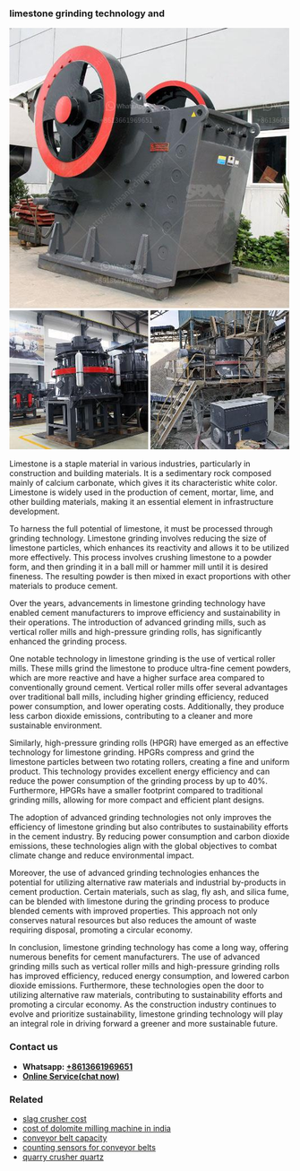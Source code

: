 <h3>limestone grinding technology and</h3><img src='1708587015.jpg' alt=''><p>Limestone is a staple material in various industries, particularly in construction and building materials. It is a sedimentary rock composed mainly of calcium carbonate, which gives it its characteristic white color. Limestone is widely used in the production of cement, mortar, lime, and other building materials, making it an essential element in infrastructure development.</p><p>To harness the full potential of limestone, it must be processed through grinding technology. Limestone grinding involves reducing the size of limestone particles, which enhances its reactivity and allows it to be utilized more effectively. This process involves crushing limestone to a powder form, and then grinding it in a ball mill or hammer mill until it is desired fineness. The resulting powder is then mixed in exact proportions with other materials to produce cement.</p><p>Over the years, advancements in limestone grinding technology have enabled cement manufacturers to improve efficiency and sustainability in their operations. The introduction of advanced grinding mills, such as vertical roller mills and high-pressure grinding rolls, has significantly enhanced the grinding process.</p><p>One notable technology in limestone grinding is the use of vertical roller mills. These mills grind the limestone to produce ultra-fine cement powders, which are more reactive and have a higher surface area compared to conventionally ground cement. Vertical roller mills offer several advantages over traditional ball mills, including higher grinding efficiency, reduced power consumption, and lower operating costs. Additionally, they produce less carbon dioxide emissions, contributing to a cleaner and more sustainable environment.</p><p>Similarly, high-pressure grinding rolls (HPGR) have emerged as an effective technology for limestone grinding. HPGRs compress and grind the limestone particles between two rotating rollers, creating a fine and uniform product. This technology provides excellent energy efficiency and can reduce the power consumption of the grinding process by up to 40%. Furthermore, HPGRs have a smaller footprint compared to traditional grinding mills, allowing for more compact and efficient plant designs.</p><p>The adoption of advanced grinding technologies not only improves the efficiency of limestone grinding but also contributes to sustainability efforts in the cement industry. By reducing power consumption and carbon dioxide emissions, these technologies align with the global objectives to combat climate change and reduce environmental impact.</p><p>Moreover, the use of advanced grinding technologies enhances the potential for utilizing alternative raw materials and industrial by-products in cement production. Certain materials, such as slag, fly ash, and silica fume, can be blended with limestone during the grinding process to produce blended cements with improved properties. This approach not only conserves natural resources but also reduces the amount of waste requiring disposal, promoting a circular economy.</p><p>In conclusion, limestone grinding technology has come a long way, offering numerous benefits for cement manufacturers. The use of advanced grinding mills such as vertical roller mills and high-pressure grinding rolls has improved efficiency, reduced energy consumption, and lowered carbon dioxide emissions. Furthermore, these technologies open the door to utilizing alternative raw materials, contributing to sustainability efforts and promoting a circular economy. As the construction industry continues to evolve and prioritize sustainability, limestone grinding technology will play an integral role in driving forward a greener and more sustainable future.</p><h3>Contact us</h3><ul><li><strong>Whatsapp:&nbsp;<a href="https://wa.me/8613661969651">+8613661969651</a></strong></li><li><a href="https://swt.shibang-china.com/?git&amp;zhl&amp;limestone grinding technology and"><strong>Online Service(chat now)</strong></a></li></ul><h3>Related</h3><ul><li><a href='slag crusher cost.md'>slag crusher cost</a></li><li><a href='cost of dolomite milling machine in india.md'>cost of dolomite milling machine in india</a></li><li><a href='conveyor belt capacity.md'>conveyor belt capacity</a></li><li><a href='counting sensors for conveyor belts.md'>counting sensors for conveyor belts</a></li><li><a href='quarry crusher quartz.md'>quarry crusher quartz</a></li></ul>